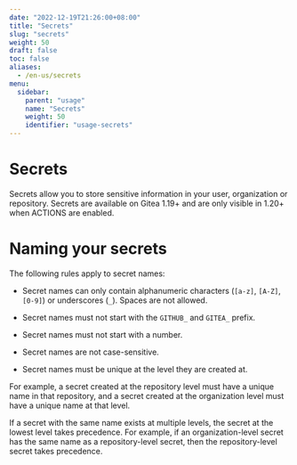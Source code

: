 ```yaml
---
date: "2022-12-19T21:26:00+08:00"
title: "Secrets"
slug: "secrets"
weight: 50
draft: false
toc: false
aliases:
  - /en-us/secrets
menu:
  sidebar:
    parent: "usage"
    name: "Secrets"
    weight: 50
    identifier: "usage-secrets"
---
```


# Secrets

Secrets allow you to store sensitive information in your user, organization or repository.
Secrets are available on Gitea 1.19+ and are only visible in 1.20+ when ACTIONS are enabled.

# Naming your secrets

The following rules apply to secret names:

- Secret names can only contain alphanumeric characters (`[a-z]`, `[A-Z]`, `[0-9]`) or underscores (`_`). Spaces are not allowed.

- Secret names must not start with the `GITHUB_` and `GITEA_` prefix.

- Secret names must not start with a number.

- Secret names are not case-sensitive.

- Secret names must be unique at the level they are created at.

For example, a secret created at the repository level must have a unique name in that repository, and a secret created at the organization level must have a unique name at that level.

If a secret with the same name exists at multiple levels, the secret at the lowest level takes precedence. For example, if an organization-level secret has the same name as a repository-level secret, then the repository-level secret takes precedence.
